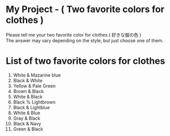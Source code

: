 # My Project - ( Two favorite colors for clothes )
Please tell me your two favorite color for clothes.( 好きな服の色 )  
The answer may vary depending on the style, but just choose one of them.

# List of two favorite colors for clothes
1. White & Mazarine blue
2. Black & White
3. Yellow & Pale Green
4. Brown & Black
5. White & Black
6. Black % Lightbrown
7. Black & Lightblue
8. White & Blue
9. Gray & Black 
10. Black & Navy
11. Green & Black
